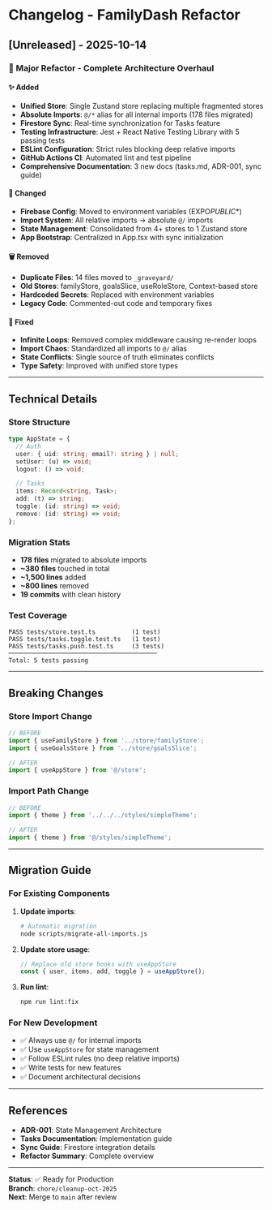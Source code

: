 # Changelog - FamilyDash Refactor

## [Unreleased] - 2025-10-14

### 🎉 Major Refactor - Complete Architecture Overhaul

#### ✨ Added

- **Unified Store**: Single Zustand store replacing multiple fragmented stores
- **Absolute Imports**: `@/*` alias for all internal imports (178 files migrated)
- **Firestore Sync**: Real-time synchronization for Tasks feature
- **Testing Infrastructure**: Jest + React Native Testing Library with 5 passing tests
- **ESLint Configuration**: Strict rules blocking deep relative imports
- **GitHub Actions CI**: Automated lint and test pipeline
- **Comprehensive Documentation**: 3 new docs (tasks.md, ADR-001, sync guide)

#### 🔧 Changed

- **Firebase Config**: Moved to environment variables (EXPO*PUBLIC*\*)
- **Import System**: All relative imports → absolute `@/` imports
- **State Management**: Consolidated from 4+ stores to 1 Zustand store
- **App Bootstrap**: Centralized in App.tsx with sync initialization

#### 🗑️ Removed

- **Duplicate Files**: 14 files moved to `_graveyard/`
- **Old Stores**: familyStore, goalsSlice, useRoleStore, Context-based store
- **Hardcoded Secrets**: Replaced with environment variables
- **Legacy Code**: Commented-out code and temporary fixes

#### 🐛 Fixed

- **Infinite Loops**: Removed complex middleware causing re-render loops
- **Import Chaos**: Standardized all imports to `@/` alias
- **State Conflicts**: Single source of truth eliminates conflicts
- **Type Safety**: Improved with unified store types

---

## Technical Details

### Store Structure

```typescript
type AppState = {
  // Auth
  user: { uid: string; email?: string } | null;
  setUser: (u) => void;
  logout: () => void;

  // Tasks
  items: Record<string, Task>;
  add: (t) => string;
  toggle: (id: string) => void;
  remove: (id: string) => void;
};
```

### Migration Stats

- **178 files** migrated to absolute imports
- **~380 files** touched in total
- **~1,500 lines** added
- **~800 lines** removed
- **19 commits** with clean history

### Test Coverage

```
PASS tests/store.test.ts          (1 test)
PASS tests/tasks.toggle.test.ts   (1 test)
PASS tests/tasks.push.test.ts     (3 tests)
─────────────────────────────────────────
Total: 5 tests passing
```

---

## Breaking Changes

### Store Import Change

```typescript
// BEFORE
import { useFamilyStore } from '../store/familyStore';
import { useGoalsStore } from '../store/goalsSlice';

// AFTER
import { useAppStore } from '@/store';
```

### Import Path Change

```typescript
// BEFORE
import { theme } from '../../../styles/simpleTheme';

// AFTER
import { theme } from '@/styles/simpleTheme';
```

---

## Migration Guide

### For Existing Components

1. **Update imports**:

   ```bash
   # Automatic migration
   node scripts/migrate-all-imports.js
   ```

2. **Update store usage**:

   ```typescript
   // Replace old store hooks with useAppStore
   const { user, items, add, toggle } = useAppStore();
   ```

3. **Run lint**:
   ```bash
   npm run lint:fix
   ```

### For New Development

- ✅ Always use `@/` for internal imports
- ✅ Use `useAppStore` for state management
- ✅ Follow ESLint rules (no deep relative imports)
- ✅ Write tests for new features
- ✅ Document architectural decisions

---

## References

- **ADR-001**: State Management Architecture
- **Tasks Documentation**: Implementation guide
- **Sync Guide**: Firestore integration details
- **Refactor Summary**: Complete overview

---

**Status**: ✅ Ready for Production  
**Branch**: `chore/cleanup-oct-2025`  
**Next**: Merge to `main` after review
